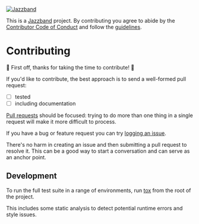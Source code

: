 [![Jazzband](https://jazzband.co/static/img/jazzband.svg)](https://jazzband.co/)

This is a [Jazzband](https://jazzband.co/) project. By contributing you agree
to abide by the [Contributor Code of
Conduct](https://jazzband.co/about/conduct) and follow the
[guidelines](https://jazzband.co/about/guidelines).

# Contributing

🙌 First off, thanks for taking the time to contribute! 🙌

If you'd like to contribute, the best approach is to send a well-formed pull
request:
- [ ] tested
- [ ] including documentation

[Pull requests](https://docs.github.com/en/pull-requests) should be focused:
trying to do more than one thing in a single request will make it more
difficult to process.

If you have a bug or feature request you can try [logging an issue](/issues).

There's no harm in creating an issue and then submitting a pull request to
resolve it. This can be a good way to start a conversation and can serve as an
anchor point.

## Development

To run the full test suite in a range of environments, run
[tox](https://tox.wiki/) from the root of the project.

This includes some static analysis to detect potential runtime errors and style
issues.
